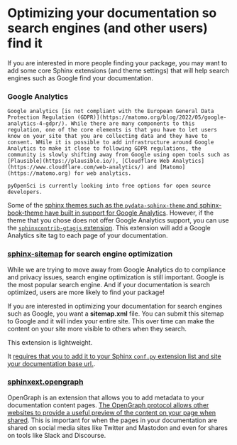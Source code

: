 # Optimizing your documentation so search engines (and other users) find it

If you are interested in more people finding your package, you may want to 
add some core Sphinx extensions (and theme settings) that will help search 
engines such as Google find your documentation. 

### Google Analytics

```{important} 
Google analytics [is not compliant with the European General Data Protection Regulation (GDPR)](https://matomo.org/blog/2022/05/google-analytics-4-gdpr/). While there are many components to this regulation, one of the core elements is that you have to let users know on your site that you are collecting data and they have to consent. WHile it is possible to add infrastructure around Google Analytics to make it close to following GDPR regulations, the community is slowly shifting away from Google using open tools such as [Plausible](https://plausible.io/), [Cloudflare Web Analytics](https://www.cloudflare.com/web-analytics/) and [Matomo](https://matomo.org) for web analytics. 

pyOpenSci is currently looking into free options for open source 
developers. 
```
Some of the [sphinx themes such as the `pydata-sphinx-theme` and 
sphinx-book-theme have built in support for Google Analytics](https://pydata-sphinx-theme.readthedocs.io/en/latest/user_guide/analytics.html#google-analytics). However, if the theme that you chose does not offer 
Google Analytics support, you can use the [`sphinxcontrib-gtagjs` extension](https://github.com/attakei/sphinxcontrib-gtagjs). 
This extension will add a Google Analytics site tag to each page of your 
documentation.  

### [sphinx-sitemap](https://sphinx-sitemap.readthedocs.io/en/latest/index.html) for search engine optimization 

While we are trying to move away from Google Analytics do 
to compliance and privacy issues, search engine optimization 
is still important. Google is the most popular search engine.
And if your documentation is search optimized, users are more 
likely to find your package!

If you are interested in optimizing your documentation for 
search engines such as Google, you want a **sitemap.xml** file. 
You can submit this sitemap to Google and it will index your 
entire site. This over time can make the content on your site 
more visible to others when they search. 

This extension is lightweight.

It [requires that you to add it to your Sphinx `conf.py` extension list and site your documentation base url.](https://sphinx-sitemap.readthedocs.io/en/latest/getting-started.html).

### [sphinxext.opengraph](https://github.com/wpilibsuite/sphinxext-opengraph)

OpenGraph is an extension that allows you to add metadata to your documentation 
content pages. [The OpenGraph protocol allows other websites to provide a 
useful preview of the content on your page when shared](https://www.freecodecamp.org/news/what-is-open-graph-and-how-can-i-use-it-for-my-website/#what-is-open-graph). This is important 
for when the pages in your documentation are shared on social 
media sites like Twitter and Mastodon and even for shares on 
tools like Slack and Discourse.  
